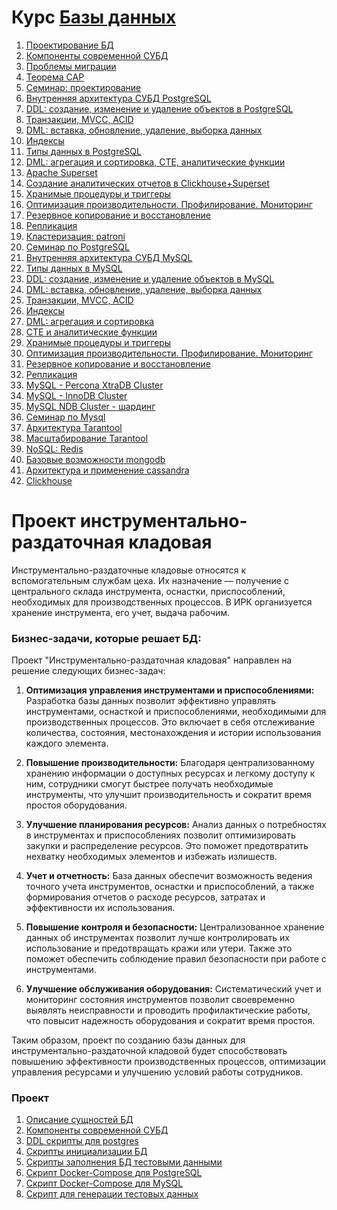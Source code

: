 # Курс [Базы данных](https://otus.ru/learning/256678/)
1. [Проектирование БД](hw01/lecture.md)
2. [Компоненты современной СУБД](hw02/lecture.md)
3. [Проблемы миграции](hw03/lecture.md)
4. [Теорема CAP](hw04/lecture.md)
5. [Семинар: проектирование](hw05/lecture.md)
6. [Внутренняя архитектура СУБД PostgreSQL](hw06/lecture.md)
7. [DDL: создание, изменение и удаление объектов в PostgreSQL](hw07/lecture.md)
8. [Транзакции, MVCC, ACID](hw08/lecture.md)
9. [DML: вставка, обновление, удаление, выборка данных](hw09/lecture.md)
10. [Индексы](hw10/lecture.md)
11. [Типы данных в PostgreSQL](hw11/lecture.md)
12. [DML: агрегация и сортировка, CTE, аналитические функции](hw12/lecture.md)
13. [Apache Superset](hw13/lecture.md)
14. [Создание аналитических отчетов в Clickhouse+Superset](hw14/lecture.md)
15. [Хранимые процедуры и триггеры](hw15/lecture.md)
16. [Оптимизация производительности. Профилирование. Мониторинг](hw16/lecture.md)
17. [Резервное копирование и восстановление](hw17/lecture.md)
18. [Репликация ](hw18/lecture.md)
19. [Кластеризация: patroni](hw19/lecture.md)
20. [Семинар по PostgreSQL](hw20/lecture.md)
21. [Внутренняя архитектура СУБД MySQL](hw21/lecture.md)
22. [Типы данных в MySQL](hw22/lecture.md)
23. [DDL: создание, изменение и удаление объектов в MySQL](hw23/lecture.md)
24. [DML: вставка, обновление, удаление, выборка данных](hw24/lecture.md)
25. [Транзакции, MVCC, ACID](hw25/lecture.md)
26. [Индексы](hw26/lecture.md)
27. [DML: агрегация и сортировка](hw27/lecture.md)
28. [CTE и аналитические функции](hw28/lecture.md)
29. [Хранимые процедуры и триггеры](hw29/lecture.md)
30. [Оптимизация производительности. Профилирование. Мониторинг](hw30/lecture.md)
31. [Резервное копирование и восстановление](hw31/lecture.md)
32. [Репликация](hw32/lecture.md)
33. [MySQL - Percona XtraDB Cluster](hw33/lecture.md)
34. [MySQL - InnoDB Cluster](hw34/lecture.md)
35. [MySQL NDB Cluster - шардинг](hw35/lecture.md)
36. [Семинар по Mysql](hw36/lecture.md)
37. [Архитектура Tarantool](hw37/lecture.md)
38. [Масштабирование Tarantool](hw38/lecture.md)
39. [NoSQL: Redis](hw39/lecture.md)
40. [Базовые возможности mongodb](hw40/lecture.md)
41. [Архитектура и применение cassandra](hw41/lecture.md)
42. [Clickhouse](hw42/lecture.md)

# Проект инструментально-раздаточная кладовая

Инструментально-раздаточные кладовые относятся к вспомогательным службам цеха. Их назначение — получение с центрального склада инструмента, оснастки, приспособлений, необходимых для производственных процессов. В ИРК организуется хранение инструмента, его учет, выдача рабочим.

### Бизнес-задачи, которые решает БД:

Проект "Инструментально-раздаточная кладовая" направлен на решение следующих бизнес-задач:

1. **Оптимизация управления инструментами и приспособлениями:** Разработка базы данных позволит эффективно управлять инструментами, оснасткой и приспособлениями, необходимыми для производственных процессов. Это включает в себя отслеживание количества, состояния, местонахождения и истории использования каждого элемента.

2. **Повышение производительности:** Благодаря централизованному хранению информации о доступных ресурсах и легкому доступу к ним, сотрудники смогут быстрее получать необходимые инструменты, что улучшит производительность и сократит время простоя оборудования.

3. **Улучшение планирования ресурсов:** Анализ данных о потребностях в инструментах и приспособлениях позволит оптимизировать закупки и распределение ресурсов. Это поможет предотвратить нехватку необходимых элементов и избежать излишеств.

4. **Учет и отчетность:** База данных обеспечит возможность ведения точного учета инструментов, оснастки и приспособлений, а также формирования отчетов о расходе ресурсов, затратах и эффективности их использования.

5. **Повышение контроля и безопасности:** Централизованное хранение данных об инструментах позволит лучше контролировать их использование и предотвращать кражи или утери. Также это поможет обеспечить соблюдение правил безопасности при работе с инструментами.

6. **Улучшение обслуживания оборудования:** Систематический учет и мониторинг состояния инструментов позволит своевременно выявлять неисправности и проводить профилактические работы, что повысит надежность оборудования и сократит время простоя.

Таким образом, проект по созданию базы данных для инструментально-раздаточной кладовой будет способствовать повышению эффективности производственных процессов, оптимизации управления ресурсами и улучшению условий работы сотрудников.
### Проект
1. [Описание сущностей БД](hw01/Entity.md)
2. [Компоненты современной СУБД](hw02/Script.md)
3. [DDL скрипты для postgres](hw07/Script.md)
4. [Скрипты инициализации БД](docker/postgresql/1.initBD.sql)
5. [Скрипты заполнения БД тестовыми данными](docker/postgresql/testDate.sql)
6. [Скрипт Docker-Compose для PostgreSQL](docker/postgresql/docker-compose.yml)
7. [Скрипт Docker-Compose для MySQL](docker/mysql/docker-compose.yml)
8. [Скрипт для генерации тестовых данных](hw27/PROCEDURE.sql)

